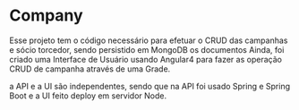 # Company

Esse projeto tem o código necessário para efetuar o CRUD das campanhas e sócio torcedor, sendo persistido em MongoDB os documentos
Ainda, foi criado uma Interface de Usuário usando Angular4 para fazer as operação CRUD de campanha através de uma Grade.

a API e a UI são independentes, sendo que na API foi usado Spring e Spring Boot e a UI feito deploy em servidor Node.

